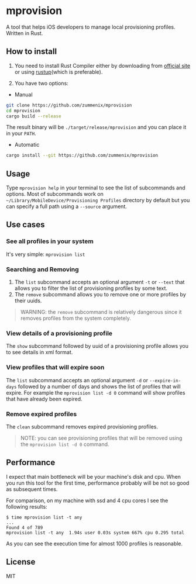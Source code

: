 # mprovision
A tool that helps iOS developers to manage local provisioning profiles.
Written in Rust.

## How to install

1. You need to install Rust Compiler either by downloading from 
[official site](https://www.rust-lang.org/downloads.html) or using
[rustup](https://www.rustup.rs)(which is preferable).

2. You have two options:

- Manual
```bash
git clone https://github.com/zummenix/mprovision
cd mprovision
cargo build --release
```

The result binary will be `./target/release/mprovision` and you can place it in your `PATH`.

- Automatic

```bash
cargo install --git https://github.com/zummenix/mprovision
```

## Usage

Type `mprovision help` in your terminal to see the list of subcommands and options.
Most of subcommands work on `~/Library/MobileDevice/Provisioning Profiles` directory by default but you can specify a
full path using a `--source` argument.

## Use cases

### See all profiles in your system

It's very simple: `mprovision list`

### Searching and Removing

1. The `list` subcommand accepts an optional argument `-t` or `--text` that allows you to filter the list of 
provisioning profiles by some text. 
2. The `remove` subcommand allows you to remove one or more profiles by their uuids.

> WARNING: the `remove` subcommand is relatively dangerous since it removes profiles from the
system completely.

### View details of a provisioning profile

The `show` subcommand followed by uuid of a provisioning profile allows you to see details
in xml format.

### View profiles that will expire soon

The `list` subcommand accepts an optional argument `-d` or `--expire-in-days` followed by a number of days and shows the
list of profiles that will expire. For example the `mprovision list -d 0` command will show profiles that have already 
been expired.

### Remove expired profiles

The `clean` subcommand removes expired provisioning profiles.

> NOTE: you can see provisioning profiles that will be removed using the
`mprovision list -d 0` command.

## Performance

I expect that main bottleneck will be your machine's disk and cpu.
When you run this tool for the first time, performance probably will be not so good as subsequent times.

For comparison, on my machine with ssd and 4 cpu cores I see the following results:
```
$ time mprovision list -t any
...
Found 4 of 789
mprovision list -t any  1.94s user 0.03s system 667% cpu 0.295 total
```
As you can see the execution time for almost 1000 profiles is reasonable.

## License

MIT
